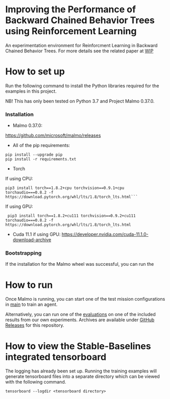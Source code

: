 # Improving the Performance of Backward Chained Behavior Trees using Reinforcement Learning

An experimentation environment for Reinforcment Learning in Backward Chained Behavior Trees.
For more details see the related paper at [WIP]()

# How to set up
Run the following command to install the Python libraries required for the examples in this project.

NB! This has only been tested on Python 3.7 and Project Malmo 0.37.0.

### Installation

- Malmo 0.37.0:

https://github.com/microsoft/malmo/releases

- All of the pip requirements:
```
pip install --upgrade pip
pip install -r requirements.txt
```
- Torch

If using CPU:
```
pip3 install torch==1.8.2+cpu torchvision==0.9.1+cpu torchaudio===0.8.2 -f https://download.pytorch.org/whl/lts/1.8/torch_lts.html```
```

If using GPU:
```
 pip3 install torch==1.8.2+cu111 torchvision==0.9.2+cu111 torchaudio===0.8.2 -f https://download.pytorch.org/whl/lts/1.8/torch_lts.html
```

- Cuda 11.1 if using GPU:
https://developer.nvidia.com/cuda-11.1.0-download-archive

### Bootstrapping

If the installation for the Malmo wheel was successful, you can run the 



# How to run


Once Malmo is running, you can start one of the test mission configurations in [main](https://github.com/martkartasev/BTBackchainingRL/blob/master/main.py) to train an agent.

Alternatively, you can run one of the [evaluations](https://github.com/martkartasev/BTBackchainingRL/blob/master/evaluations.py) on one of the included results from our own experiments. Archives are available under [GitHub Releases](https://github.com/martkartasev/BTBackchainingRL/releases) for this repository.

# How to view the Stable-Baselines integrated tensorboard

The logging has already been set up. Running the training examples will generate tensorboard files into a separate directory which can be viewed with the following command.

```
tensorboard --logdir <tensorboard directory>
```

